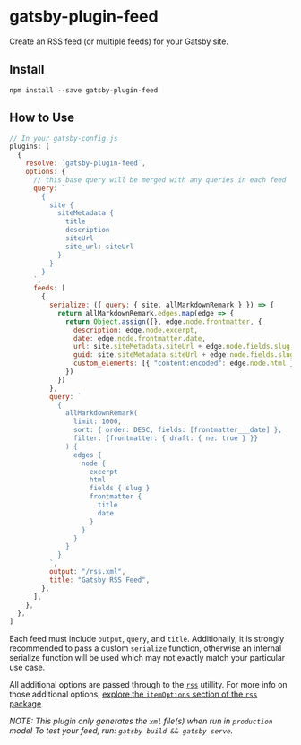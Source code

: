 # gatsby-plugin-feed

Create an RSS feed (or multiple feeds) for your Gatsby site.

## Install

`npm install --save gatsby-plugin-feed`

## How to Use

```javascript
// In your gatsby-config.js
plugins: [
  {
    resolve: `gatsby-plugin-feed`,
    options: {
      // this base query will be merged with any queries in each feed
      query: `
        {
          site {
            siteMetadata {
              title
              description
              siteUrl
              site_url: siteUrl
            }
          }
        }
      `,
      feeds: [
        {
          serialize: ({ query: { site, allMarkdownRemark } }) => {
            return allMarkdownRemark.edges.map(edge => {
              return Object.assign({}, edge.node.frontmatter, {
                description: edge.node.excerpt,
                date: edge.node.frontmatter.date,
                url: site.siteMetadata.siteUrl + edge.node.fields.slug,
                guid: site.siteMetadata.siteUrl + edge.node.fields.slug,
                custom_elements: [{ "content:encoded": edge.node.html }],
              })
            })
          },
          query: `
            {
              allMarkdownRemark(
                limit: 1000,
                sort: { order: DESC, fields: [frontmatter___date] },
                filter: {frontmatter: { draft: { ne: true } }}
              ) {
                edges {
                  node {
                    excerpt
                    html
                    fields { slug }
                    frontmatter {
                      title
                      date
                    }
                  }
                }
              }
            }
          `,
          output: "/rss.xml",
          title: "Gatsby RSS Feed",
        },
      ],
    },
  },
]
```

Each feed must include `output`, `query`, and `title`. Additionally, it is strongly recommended to pass a custom `serialize` function, otherwise an internal serialize function will be used which may not exactly match your particular use case.

All additional options are passed through to the [`rss`][rss] utillity. For more info on those additional options, [explore the `itemOptions` section of the `rss` package](https://www.npmjs.com/package/rss#itemoptions).

_NOTE: This plugin only generates the `xml` file(s) when run in `production` mode! To test your feed, run: `gatsby build && gatsby serve`._

[rss]: https://www.npmjs.com/package/rss
